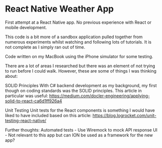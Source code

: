 # React Native Weather App

First attempt at a React Native app. No previous experience with React or mobile development.

This code is a bit more of a sandbox application pulled together from numerous experiments whilst watching and following lots of tutorials. It is not complete as I simply ran out of time. 

Code written on my MacBook using the iPhone simulator for some testing. 

There are a lot of areas I researched but there was an element of not trying to run before I could walk. However, these are some of things I was thinking about:

SOLID Principles
With C# backend development as my background, my first though on coding standards was the SOLID principles. This article in particular was useful: https://medium.com/docler-engineering/applying-solid-to-react-ca6d1ff926a4

Unit Testing
Unit tests for the React components is something I would have liked to have included based on this article: https://blog.logrocket.com/unit-testing-react-native/

Further thoughts:
Automated tests - Use Wiremock to mock API response
UI - Not relevant to this app but can ION be used as a framework for the new app? 